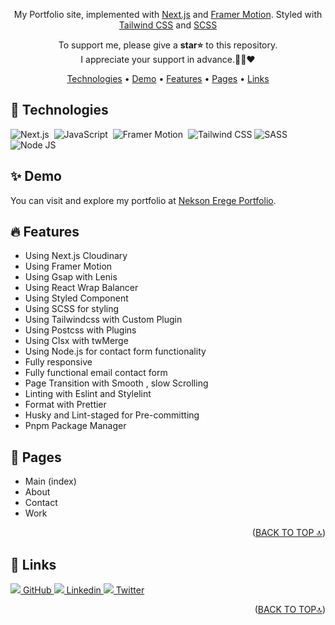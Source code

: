 <div id='top' align="center">



My Portfolio site, implemented with [Next.js](https://nextjs.org/) and [Framer Motion](https://www.framer.com/motion/). Styled with [Tailwind CSS](https://tailwindcss.com/) and [SCSS]()

<p>
  To support me, please give a <strong>star⭐</strong>
  to this repository.
  <br/>
  I appreciate your support in advance.🤲🏽❤️
</p>
<p>

[Technologies](#-technologies) •
[Demo](#-demo) •
[Features](#-features) •
[Pages](#-pages) •
[Links](#-links)

</p>

</div>

## 🔧 Technologies

![Next.js](https://img.shields.io/badge/-Next.js-05122A?style=for-the-badge&logo=next.js)&nbsp;
![JavaScript](https://img.shields.io/badge/-JavaScript-05122A?style=for-the-badge&logo=javascript)&nbsp;
![Framer Motion](https://img.shields.io/badge/-FramerMotion-05122A?style=for-the-badge&logo=framer)&nbsp;
![Tailwind CSS](https://img.shields.io/badge/-TailwindCSS-05122A?style=for-the-badge&logo=tailwindCSS&logoColor=06B6D4)
![SASS](https://img.shields.io/badge/-SaSS-05122A?style=for-the-badge&logo=sass&logoColor=06B6D4)&nbsp;
![Node JS](https://img.shields.io/badge/-NodeJS-05122A?style=for-the-badge&logo=node.js&logoColor=06B6D4)

## ✨ Demo

You can visit and explore my portfolio at [Nekson Erege Portfolio](https://nelson-erege-portfolio.vercel.app/).


## 🔥 Features

- Using Next.js Cloudinary
- Using Framer Motion
- Using Gsap with Lenis
- Using React Wrap Balancer
- Using Styled Component
- Using SCSS for styling
- Using Tailwindcss with Custom Plugin
- Using Postcss with Plugins
- Using Clsx with twMerge
- Using Node.js for contact form functionality
- Fully responsive
- Fully functional email contact form
- Page Transition with Smooth , slow Scrolling
- Linting with Eslint and Stylelint
- Format with Prettier
- Husky and Lint-staged for Pre-committing
- Pnpm Package Manager

## 📃 Pages

- Main (index)
- About
- Contact
- Work

<p align="right">(<a href="#top">BACK TO TOP 🔝</a>)</p>

## 🔗 Links

<p>
  <a href="https://github.com/eregeikechukwu">
    <img src="https://img.shields.io/badge/Github-000?style=flat&logo=github&logoColor=white"/>
    GitHub 
  </a>
  <a href="https://www.linkedin.com/in/nelson-erege-b979282a6">
    <img src="https://img.shields.io/badge/linkedin-0A66C2?style=flat&logo=linkedin&logoColor=white"/>
    Linkedin 
  </a>
  <a href="https://twitter.com/EregeNelso40316">
    <img src="https://img.shields.io/badge/twitter-1DA1F2?style=flat&logo=twitter&logoColor=white"/>
    Twitter 
  </a>
</p>


<p align="right">(<a href="#top">BACK TO TOP🔝</a>)</p>
